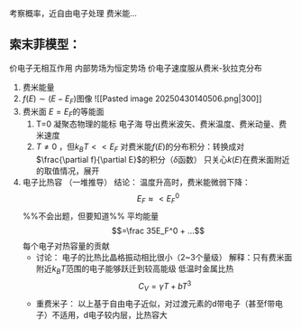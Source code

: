 考察概率，近自由电子处理
费米能...
## 索末菲模型：
价电子无相互作用
内部势场为恒定势场
价电子速度服从费米-狄拉克分布
1. 费米能量
2. $f(E)\sim(E-E_F)$图像
    ![[Pasted image 20250430140506.png|300]]
3. 费米面
    $E=E_F$的等能面
    1. T=0
        凝聚态物理的能标
        电子海
        导出费米波矢、费米温度、费米动量、费米速度
    2. $T\neq 0$ ，但$k_BT<<E_F$
        对费米能$f(E)$的分布积分：转换成对$\frac{\partial f}{\partial E}$的积分（$\delta$函数）
        只关心$k(E)$在费米面附近的取值情况，展开
4. 电子比热容
    （一堆推导）
    结论：
        温度升高时，费米能微弱下降：
        $$E_F\approx<E_F^0$$
    %%不会出题，但要知道%%
    平均能量$$=\frac 35E_F^0 + ...$$
        每个电子对热容量的贡献
    - 讨论：
        电子的比热比晶格振动相比很小（2~3个量级）
            解释：只有费米面附近$k_BT$范围的电子能够跃迁到较高能级
    低温时金属比热
        $$C_V = \gamma T + b T^3$$
    - 重费米子：
        以上基于自由电子近似，对过渡元素的d带电子（甚至f带电子）不适用，d电子较内层，比热容大
    